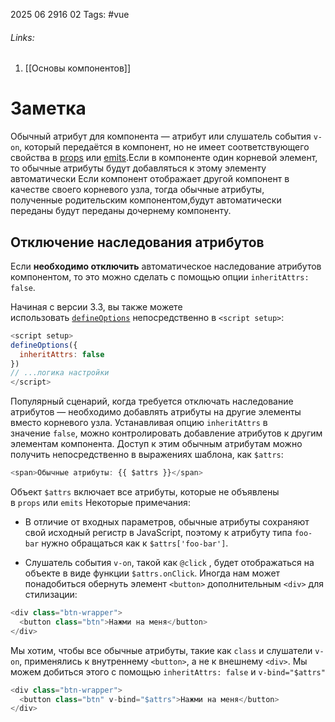 2025 06 2916 02
Tags: #vue
###### Links: 
1) [[Основы компонентов]]
# Заметка
Обычный атрибут для компонента — атрибут или слушатель события `v-on`, который передаётся в компонент, но не имеет соответствующего свойства в [props](https://ru.vuejs.org/guide/components/props.html) или [emits](https://ru.vuejs.org/guide/components/events.html#declaring-emitted-events).Если в компоненте один корневой элемент, то обычные атрибуты будут добавляться к этому элементу автоматически
Если компонент отображает другой компонент в качестве своего корневого узла, тогда обычные атрибуты, полученные родительским компонентом,будут автоматически переданы будут переданы дочернему компоненту.

## Отключение наследования атрибутов
Если **необходимо отключить** автоматическое наследование атрибутов компонентом, то это можно сделать с помощью опции `inheritAttrs: false`.

Начиная с версии 3.3, вы также можете использовать [`defineOptions`](https://ru.vuejs.org/api/sfc-script-setup.html#defineoptions) непосредственно в `<script setup>`:
```js
<script setup>
defineOptions({
  inheritAttrs: false
})
// ...логика настройки
</script>
```
Популярный сценарий, когда требуется отключать наследование атрибутов — необходимо добавлять атрибуты на другие элементы вместо корневого узла. Устанавливая опцию `inheritAttrs` в значение `false`, можно контролировать добавление атрибутов к другим элементам компонента.
Доступ к этим обычным атрибутам можно получить непосредственно в выражениях шаблона, как `$attrs`:
```js
<span>Обычные атрибуты: {{ $attrs }}</span>
```
Объект `$attrs` включает все атрибуты, которые не объявлены в `props` или `emits`
Некоторые примечания:

- В отличие от входных параметров, обычные атрибуты сохраняют свой исходный регистр в JavaScript, поэтому к атрибуту типа `foo-bar` нужно обращаться как к `$attrs['foo-bar']`.
    
- Слушатель события `v-on`, такой как `@click` , будет отображаться на объекте в виде функции `$attrs.onClick`.
Иногда нам может понадобиться обернуть элемент `<button>` дополнительным `<div>` для стилизации:
```js
<div class="btn-wrapper">
  <button class="btn">Нажми на меня</button>
</div>
```
Мы хотим, чтобы все обычные атрибуты, такие как `class` и слушатели `v-on`, применялись к внутреннему `<button>`, а не к внешнему `<div>`. Мы можем добиться этого с помощью `inheritAttrs: false` и `v-bind="$attrs"`
```js
<div class="btn-wrapper">
  <button class="btn" v-bind="$attrs">Нажми на меня</button>
</div>
```